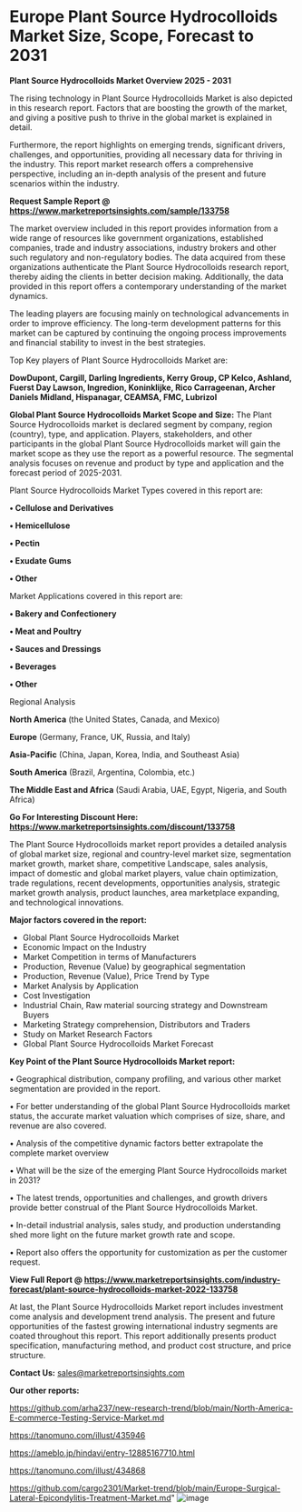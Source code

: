 # Europe Plant Source Hydrocolloids Market Size, Scope, Forecast to 2031

<Strong> Plant Source Hydrocolloids Market Overview 2025 - 2031</strong>

The rising technology in Plant Source Hydrocolloids Market is also depicted in this research report. Factors that are boosting the growth of the market, and giving a positive push to thrive in the global market is explained in detail.

Furthermore, the report highlights on emerging trends, significant drivers, challenges, and opportunities, providing all necessary data for thriving in the industry. This report market research offers a comprehensive perspective, including an in-depth analysis of the present and future scenarios within the industry.

<strong>Request Sample Report @ <a href=https://www.marketreportsinsights.com/sample/133758>https://www.marketreportsinsights.com/sample/133758</a></strong>

The market overview included in this report provides information from a wide range of resources like government organizations, established companies, trade and industry associations, industry brokers and other such regulatory and non-regulatory bodies. The data acquired from these organizations authenticate the Plant Source Hydrocolloids research report, thereby aiding the clients in better decision making. Additionally, the data provided in this report offers a contemporary understanding of the market dynamics.

The leading players are focusing mainly on technological advancements in order to improve efficiency. The long-term development patterns for this market can be captured by continuing the ongoing process improvements and financial stability to invest in the best strategies.

Top Key players of Plant Source Hydrocolloids Market are:

<strong>DowDupont, Cargill, Darling Ingredients, Kerry Group, CP Kelco, Ashland, Fuerst Day Lawson, Ingredion, Koninklijke, Rico Carrageenan, Archer Daniels Midland, Hispanagar, CEAMSA, FMC, Lubrizol</strong>

<strong><b>Global Plant Source Hydrocolloids Market Scope and Size:</b></strong>
The Plant Source Hydrocolloids market is declared segment by company, region (country), type, and application. Players, stakeholders, and other participants in the global Plant Source Hydrocolloids market will gain the market scope as they use the report as a powerful resource. The segmental analysis focuses on revenue and product by type and application and the forecast period of 2025-2031.

Plant Source Hydrocolloids Market Types covered in this report are:

<strong>• Cellulose and Derivatives

• Hemicellulose

• Pectin

• Exudate Gums

• Other</strong>

Market Applications covered in this report are:

<strong>• Bakery and Confectionery

• Meat and Poultry

• Sauces and Dressings

• Beverages

• Other</strong> 

Regional Analysis

<strong>North America</strong> (the United States, Canada, and Mexico)

<strong>Europe</strong> (Germany, France, UK, Russia, and Italy)

<strong>Asia-Pacific</strong> (China, Japan, Korea, India, and Southeast Asia)

<strong>South America</strong> (Brazil, Argentina, Colombia, etc.)

<strong>The Middle East and Africa</strong> (Saudi Arabia, UAE, Egypt, Nigeria, and South Africa)

<strong>Go For Interesting Discount Here: <a href=https://www.marketreportsinsights.com/discount/133758>https://www.marketreportsinsights.com/discount/133758</a></strong>

The Plant Source Hydrocolloids market report provides a detailed analysis of global market size, regional and country-level market size, segmentation market growth, market share, competitive Landscape, sales analysis, impact of domestic and global market players, value chain optimization, trade regulations, recent developments, opportunities analysis, strategic market growth analysis, product launches, area marketplace expanding, and technological innovations.

<strong><b>Major factors covered in the report:</b></strong>
<ul>
  <li>Global Plant Source Hydrocolloids Market </li>
  <li>Economic Impact on the Industry</li>
  <li>Market Competition in terms of Manufacturers</li>
  <li>Production, Revenue (Value) by geographical segmentation</li>
  <li>Production, Revenue (Value), Price Trend by Type</li>
  <li>Market Analysis by Application</li>
  <li>Cost Investigation</li>
  <li>Industrial Chain, Raw material sourcing strategy and Downstream Buyers</li>
  <li>Marketing Strategy comprehension, Distributors and Traders</li>
  <li>Study on Market Research Factors</li>
  <li>Global Plant Source Hydrocolloids Market Forecast</li>
</ul>

<strong><b>Key Point of the Plant Source Hydrocolloids Market report:</b></strong>

• Geographical distribution, company profiling, and various other market segmentation are provided in the report.

• For better understanding of the global Plant Source Hydrocolloids market status, the accurate market valuation which comprises of size, share, and revenue are also covered.

• Analysis of the competitive dynamic factors better extrapolate the complete market overview

• What will be the size of the emerging Plant Source Hydrocolloids market in 2031?

• The latest trends, opportunities and challenges, and growth drivers provide better construal of the Plant Source Hydrocolloids Market.

• In-detail industrial analysis, sales study, and production understanding shed more light on the future market growth rate and scope.

• Report also offers the opportunity for customization as per the customer request.

<strong><b>View Full Report @ <a href=https://www.marketreportsinsights.com/industry-forecast/plant-source-hydrocolloids-market-2022-133758>https://www.marketreportsinsights.com/industry-forecast/plant-source-hydrocolloids-market-2022-133758</a></b></strong>


At last, the Plant Source Hydrocolloids Market report includes investment come analysis and development trend analysis. The present and future opportunities of the fastest growing international industry segments are coated throughout this report. This report additionally presents product specification, manufacturing method, and product cost structure, and price structure.

<strong>Contact Us:</strong>
sales@marketreportsinsights.com

<strong>Our other reports:</strong>

<a href=https://github.com/arha237/new-research-trend/blob/main/North-America-E-commerce-Testing-Service-Market.md>https://github.com/arha237/new-research-trend/blob/main/North-America-E-commerce-Testing-Service-Market.md</a>

<a href=https://tanomuno.com/illust/435946>https://tanomuno.com/illust/435946</a>

<a href=https://ameblo.jp/hindavi/entry-12885167710.html>https://ameblo.jp/hindavi/entry-12885167710.html</a>

<a href=https://tanomuno.com/illust/434868>https://tanomuno.com/illust/434868</a>

<a href=https://github.com/cargo2301/Market-trend/blob/main/Europe-Surgical-Lateral-Epicondylitis-Treatment-Market.md>https://github.com/cargo2301/Market-trend/blob/main/Europe-Surgical-Lateral-Epicondylitis-Treatment-Market.md</a>"
![image](https://github.com/user-attachments/assets/60f85a19-2ea2-473b-9123-03327bd871ae)
